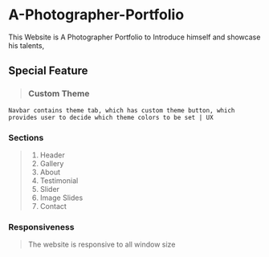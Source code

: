 # A-Photographer-Portfolio

This Website is A Photographer Portfolio to Introduce himself and showcase his talents,

## Special Feature

> ### Custom Theme
    Navbar contains theme tab, which has custom theme button, which provides user to decide which theme colors to be set | UX

### Sections
> 1. Header
> 2. Gallery
> 3. About
> 4. Testimonial
> 5. Slider
> 6. Image Slides
> 7. Contact

### Responsiveness

> The website is responsive to all window size

